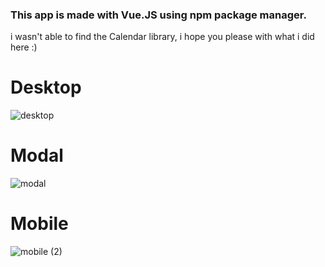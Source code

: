 ### This app is made with Vue.JS using npm package manager.
i wasn't able to find the Calendar library, i hope you please with what i did here :) 

# Desktop
![desktop](https://user-images.githubusercontent.com/25950637/116804469-40058d00-ab49-11eb-800e-1b2530e08491.png)


# Modal
![modal](https://user-images.githubusercontent.com/25950637/116804536-a5597e00-ab49-11eb-97e2-08b7a22245e0.png)



# Mobile
![mobile (2)](https://user-images.githubusercontent.com/25950637/116804545-ac808c00-ab49-11eb-8f84-839814208279.png)


